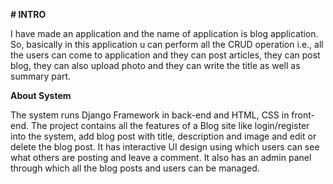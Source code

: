 **# INTRO**


I have made an application and the name of application is blog application. So,
basically in this application u can perform all the CRUD operation i.e., all the users can
come to application and they can post articles, they can post blog, they can also upload
photo and they can write the title as well as summary part.

**About System**


The system runs Django Framework in back-end and HTML, CSS in front-end. The
project contains all the features of a Blog site like login/register into the system, add
blog post with title, description and image and edit or delete the blog post.
It has interactive UI design using which users can see what others are posting and
leave a comment. It also has an admin panel through which all the blog posts and
users can be managed.
